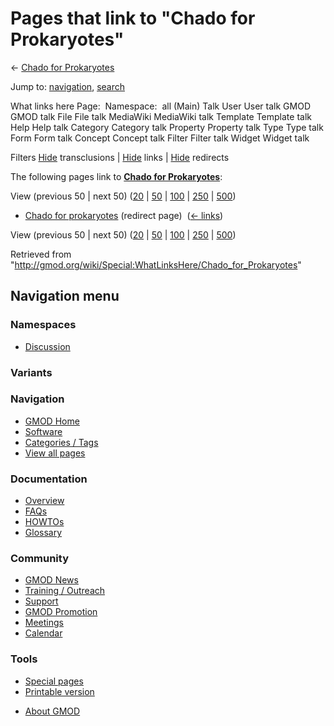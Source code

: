 <div id="mw-page-base" class="noprint">

</div>

<div id="mw-head-base" class="noprint">

</div>

<div id="content" class="mw-body" role="main">

<span id="top"></span>

<div id="mw-js-message" style="display:none;">

</div>



# <span dir="auto">Pages that link to "Chado for Prokaryotes"</span>

<div id="bodyContent">

<div id="contentSub">

← [Chado for
Prokaryotes](/wiki/Chado_for_Prokaryotes "Chado for Prokaryotes")

</div>

<div id="jump-to-nav" class="mw-jump">

Jump to: [navigation](#mw-navigation), [search](#p-search)

</div>

<div id="mw-content-text">

What links here Page:  Namespace:  all (Main) Talk User User talk GMOD
GMOD talk File File talk MediaWiki MediaWiki talk Template Template talk
Help Help talk Category Category talk Property Property talk Type Type
talk Form Form talk Concept Concept talk Filter Filter talk Widget
Widget talk

Filters
[Hide](/mediawiki/index.php?title=Special:WhatLinksHere/Chado_for_Prokaryotes&hidetrans=1 "Special:WhatLinksHere/Chado for Prokaryotes")
transclusions \|
[Hide](/mediawiki/index.php?title=Special:WhatLinksHere/Chado_for_Prokaryotes&hidelinks=1 "Special:WhatLinksHere/Chado for Prokaryotes")
links \|
[Hide](/mediawiki/index.php?title=Special:WhatLinksHere/Chado_for_Prokaryotes&hideredirs=1 "Special:WhatLinksHere/Chado for Prokaryotes")
redirects

The following pages link to **[Chado for
Prokaryotes](/wiki/Chado_for_Prokaryotes "Chado for Prokaryotes")**:

View (previous 50 \| next 50)
([20](/mediawiki/index.php?title=Special:WhatLinksHere/Chado_for_Prokaryotes&limit=20 "Special:WhatLinksHere/Chado for Prokaryotes")
\|
[50](/mediawiki/index.php?title=Special:WhatLinksHere/Chado_for_Prokaryotes&limit=50 "Special:WhatLinksHere/Chado for Prokaryotes")
\|
[100](/mediawiki/index.php?title=Special:WhatLinksHere/Chado_for_Prokaryotes&limit=100 "Special:WhatLinksHere/Chado for Prokaryotes")
\|
[250](/mediawiki/index.php?title=Special:WhatLinksHere/Chado_for_Prokaryotes&limit=250 "Special:WhatLinksHere/Chado for Prokaryotes")
\|
[500](/mediawiki/index.php?title=Special:WhatLinksHere/Chado_for_Prokaryotes&limit=500 "Special:WhatLinksHere/Chado for Prokaryotes"))

- [Chado for
  prokaryotes](/mediawiki/index.php?title=Chado_for_prokaryotes&redirect=no "Chado for prokaryotes")
  (redirect page) ‎ <span class="mw-whatlinkshere-tools">([←
  links](/mediawiki/index.php?title=Special:WhatLinksHere&target=Chado+for+prokaryotes "Special:WhatLinksHere"))</span>

View (previous 50 \| next 50)
([20](/mediawiki/index.php?title=Special:WhatLinksHere/Chado_for_Prokaryotes&limit=20 "Special:WhatLinksHere/Chado for Prokaryotes")
\|
[50](/mediawiki/index.php?title=Special:WhatLinksHere/Chado_for_Prokaryotes&limit=50 "Special:WhatLinksHere/Chado for Prokaryotes")
\|
[100](/mediawiki/index.php?title=Special:WhatLinksHere/Chado_for_Prokaryotes&limit=100 "Special:WhatLinksHere/Chado for Prokaryotes")
\|
[250](/mediawiki/index.php?title=Special:WhatLinksHere/Chado_for_Prokaryotes&limit=250 "Special:WhatLinksHere/Chado for Prokaryotes")
\|
[500](/mediawiki/index.php?title=Special:WhatLinksHere/Chado_for_Prokaryotes&limit=500 "Special:WhatLinksHere/Chado for Prokaryotes"))

</div>

<div class="printfooter">

Retrieved from
"<http://gmod.org/wiki/Special:WhatLinksHere/Chado_for_Prokaryotes>"

</div>

<div id="catlinks" class="catlinks catlinks-allhidden">

</div>

<div class="visualClear">

</div>

</div>

</div>

<div id="mw-navigation">

## Navigation menu

<div id="mw-head">



<div id="left-navigation">

<div id="p-namespaces" class="vectorTabs" role="navigation"
aria-labelledby="p-namespaces-label">

### Namespaces


- <span id="ca-talk"><a
  href="/mediawiki/index.php?title=Talk:Chado_for_Prokaryotes&amp;action=edit&amp;redlink=1"
  accesskey="t"
  title="Discussion about the content page [t]">Discussion</a></span>

</div>

<div id="p-variants" class="vectorMenu emptyPortlet" role="navigation"
aria-labelledby="p-variants-label">

### 

### Variants[](#)

<div class="menu">

</div>

</div>

</div>





</div>

</div>

</div>

<div id="mw-panel">

<div id="p-logo" role="banner">

<a href="/wiki/Main_Page"
style="background-image: url(http://gmod.org/images/GMOD-cogs.png);"
title="Visit the main page"></a>

</div>

<div id="p-Navigation" class="portal" role="navigation"
aria-labelledby="p-Navigation-label">

### Navigation

<div class="body">

- <span id="n-GMOD-Home">[GMOD Home](/wiki/Main_Page)</span>
- <span id="n-Software">[Software](/wiki/GMOD_Components)</span>
- <span id="n-Categories-.2F-Tags">[Categories /
  Tags](/wiki/Categories)</span>
- <span id="n-View-all-pages">[View all
  pages](/wiki/Special:AllPages)</span>

</div>

</div>

<div id="p-Documentation" class="portal" role="navigation"
aria-labelledby="p-Documentation-label">

### Documentation

<div class="body">

- <span id="n-Overview">[Overview](/wiki/Overview)</span>
- <span id="n-FAQs">[FAQs](/wiki/Category:FAQ)</span>
- <span id="n-HOWTOs">[HOWTOs](/wiki/Category:HOWTO)</span>
- <span id="n-Glossary">[Glossary](/wiki/Glossary)</span>

</div>

</div>

<div id="p-Community" class="portal" role="navigation"
aria-labelledby="p-Community-label">

### Community

<div class="body">

- <span id="n-GMOD-News">[GMOD News](/wiki/GMOD_News)</span>
- <span id="n-Training-.2F-Outreach">[Training /
  Outreach](/wiki/Training_and_Outreach)</span>
- <span id="n-Support">[Support](/wiki/Support)</span>
- <span id="n-GMOD-Promotion">[GMOD
  Promotion](/wiki/GMOD_Promotion)</span>
- <span id="n-Meetings">[Meetings](/wiki/Meetings)</span>
- <span id="n-Calendar">[Calendar](/wiki/Calendar)</span>

</div>

</div>

<div id="p-tb" class="portal" role="navigation"
aria-labelledby="p-tb-label">

### Tools

<div class="body">

- <span id="t-specialpages"><a href="/wiki/Special:SpecialPages" accesskey="q"
  title="A list of all special pages [q]">Special pages</a></span>
- <span id="t-print"><a
  href="/mediawiki/index.php?title=Special:WhatLinksHere/Chado_for_Prokaryotes&amp;printable=yes"
  rel="alternate" accesskey="p"
  title="Printable version of this page [p]">Printable version</a></span>

</div>

</div>

</div>

</div>

<div id="footer" role="contentinfo">

- <span id="footer-places-about">[About
  GMOD](/wiki/GMOD:About "GMOD:About")</span>

<!-- -->






</div>
